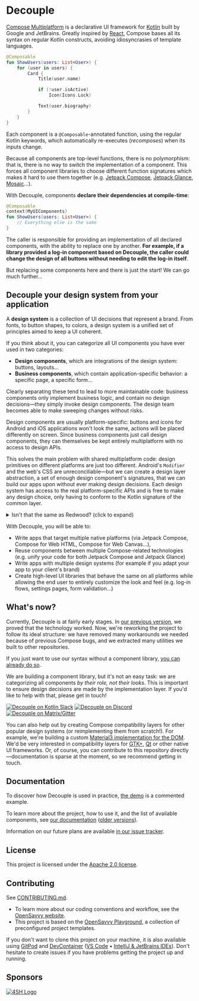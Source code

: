 # Decouple

[Compose Multiplatform](https://www.jetbrains.com/lp/compose-multiplatform/) is a declarative UI framework for [Kotlin](https://kotlinlang.org/) built by Google and JetBrains. Greatly inspired by [React](https://react.dev/), Compose bases all its syntax on regular Kotlin constructs, avoiding idiosyncrasies of template languages.

```kotlin
@Composable
fun ShowUsers(users: List<User>) {
    for (user in users) {
        Card {
            Title(user.name)

            if (!user.isActive)
                Icon(Icons.Lock)

            Text(user.biography)
        }
    }
}
```

Each component is a `@Composable`-annotated function, using the regular Kotlin keywords, which automatically re-executes (_recomposes_) when its inputs change.

Because all components are top-level functions, there is no polymorphism: that is, there is no way to switch the implementation of a component. This forces all component libraries to choose different function signatures which makes it hard to use them together (e.g. [Jetpack Compose](https://developer.android.com/jetpack/compose), [Jetpack Glance](https://developer.android.com/jetpack/compose/glance), [Mosaic](https://github.com/JakeWharton/mosaic)…).

With Decouple, components **declare their dependencies at compile-time**:

```kotlin
@Composable
context(MyUIComponents)
fun ShowUsers(users: List<User>) {
    // Everything else is the same
}
```

The caller is responsible for providing an implementation of all declared components, with the ability to replace one by another.
**For example, if a library provided a log-in component based on Decouple, the caller could change the design of all buttons without needing to edit the log-in itself**.

But replacing some components here and there is just the start! We can go much further…

## Decouple your design system from your application

A **design system** is a collection of UI decisions that represent a brand. From fonts, to button shapes, to colors, a design system is a unified set of principles aimed to keep a UI coherent.

If you think about it, you can categorize all UI components you have ever used in two categories:

- **Design components**, which are integrations of the design system: buttons, layouts…
- **Business components**, which contain application-specific behavior: a specific page, a specific form…

Clearly separating these tend to lead to more maintainable code: business components only implement business logic, and contain no design decisions—they simply invoke design components. The design team becomes able to make sweeping changes without risks.

Design components are usually platform-specific: buttons and icons for Android and iOS applications won't look the same, actions will be placed differently on screen. Since business components just call design components, they can themselves be kept entirely multiplatform with no access to design APIs.

This solves the main problem with shared multiplatform code: design primitives on different platforms are just too different. Android's `Modifier` and the web's CSS are unreconciliable—but we can create a design layer abstraction, a set of enough design component's signatures, that we can build our apps upon without ever making design decisions. Each design system has access to the real platform-specific APIs and is free to make any design choice, only having to conform to the Kotlin signature of the common layer.

<details>
<summary>Isn't that the same as Redwood? (click to expand)</summary>

Yes! We share the same goal, but in completely different ways.

[Redwood](https://github.com/cashapp/redwood) is a library to declare a component schemas: the signature of all components of a design system.
At compile-time, the schema is converted into component signatures for supported platforms, which can be implemented using the platform's native toolkit (Android Views, SwiftUI…).

Decouple uses no magic: no annotations, no compiler plugin, only features of the Kotlin language. Decouple also provides no specific manner of calling non-Compose components (you can implement your own appliers, or use Decouple as a thin layer on top of Redwood).

Decouple is not compile-time specific. Using Redwood, only a single design system can be implemented in a single compilation. Decouple doesn't have this limitation: it's possible to change the implementation of components even at runtime.

Let's take a look at the example from the Redwood README:

```kotlin
// Schema declaration
@Widget(2)
data class Button(
    @Property(1) val text: String?,
    @Property(2) @Default("true") val enabled: Boolean,
    @Property(3) val onClick: () -> Unit,
)

// Example implementation with Android Views
class AndroidText(
    override val value: TextView,
) : Text<View> {
    override fun text(text: String?) {
        value.text = text
    }

    override fun color(color: String) {
        value.setTextColor(Color.parseColor(color))
    }
}

// Usage
@Composable
fun Counter(value: Int = 0) {
    var count by remember { mutableStateOf(value) }

    Button("-1", onClick = { count-- })
    Text(count.toString())
    Button("+1", onClick = { count++ })
}
```

Let's adapt the same example to follow the Decouple pattern (the real code is slightly more complex for API backwards-compatibility reasons):

```kotlin
// Declare components
interface Buttons : DesignSystem {
    @Composable
    fun Button(text: String?, enabled: Boolean, onClick: () -> Unit)
}

// Declare an exhaustive list of all components you want to use
interface MyUI : Buttons, Texts // …

// Example implementation using Compose for Web (HTML)
interface DomButtons : Buttons {
    @Composable
    override fun Button(text: String?, enabled: Boolean, onClick: () -> Unit)
}

// Usage
@Composable
context(MyUI)
fun Counter(value: Int = 0) {
    var count by remember { mutableStateOf(value) }

    Button("-1", onClick = { count-- })
    Text(count.toString())
    Button("+1", onClick = { count++ })
}
```

One last difference is that Redwood only provides the basics on which to build upon, whereas we can one step further and attempt to provide compatibility layers for popular design systems.

</details>

With Decouple, you will be able to:

- Write apps that target multiple native platforms (via Jetpack Compose, Compose for Web HTML, Compose for Web Canvas…),
- Reuse components between multiple Compose-related technologies (e.g. unify your code for both Jetpack Compose and Jetpack Glance)
- Write apps with multiple design systems (for example if you adapt your app to your client's brand)
- Create high-level UI libraries that behave the same on all platforms while allowing the end user to entirely customize the look and feel (e.g. log-in flows, settings pages, form validation…)

## What's now?

Currently, Decouple is at fairly early stages. In [our previous version](legacy), we proved that the technology worked. Now, we're reworking the project to follow its ideal structure: we have removed many workarounds we needed because of previous Compose bugs, and we extracted many utilities we built to other repositories.

If you just want to use our syntax without a component library, [you can already do so](https://opensavvy.gitlab.io/ui/decouple/api-docs/polymorphism/index.html).

We are building a component library, but it's not an easy task: we are categorizing all components _by their role, not their looks_. This is important to ensure design decisions are made by the implementation layer. If you'd like to help with that, please get in touch!

[![Decouple on Kotlin Slack](https://img.shields.io/badge/Discuss-KotlinLang%20Slack-4A154B)](https://slack-chats.kotlinlang.org/c/decouple)
[![Decouple on Discord](https://img.shields.io/badge/Discuss-Discord-7289da)](https://discord.com/channels/1170433881174986752/1184240694236299264)
[![Decouple on Matrix/Gitter](https://img.shields.io/badge/Discuss-Matrix-00764A)](https://matrix.to/#/#decouple:gitter.im)

You can also help out by creating Compose compatibility layers for other popular design systems (or reimplementing them from scratch!). For example, we're building a custom [Material3 implementation for the DOM](https://gitlab.com/opensavvy/ui/compose-material3-tailwind). We'd be very interested in compatibility layers for [GTK+](https://www.gtk.org/), [Qt](https://www.qt.io/) or other native UI frameworks. Or, of course, you can contribute to this repository directly—documentation is sparse at the moment, so we recommend getting in touch.

## Documentation

To discover how Decouple is used in practice, [the demo](demo/README.md) is a commented example.

To learn more about the project, how to use it, and the list of available components, see [our documentation](https://opensavvy.gitlab.io/ui/decouple/api-docs/index.html) ([older versions](https://javadoc.io/doc/dev.opensavvy.decouple)).

Information on our future plans are available [in our issue tracker](https://gitlab.com/opensavvy/ui/decouple/-/issues).

## License

This project is licensed under the [Apache 2.0 license](LICENSE).

## Contributing

See [CONTRIBUTING.md](CONTRIBUTING.md).
- To learn more about our coding conventions and workflow, see the [OpenSavvy website](https://opensavvy.dev/open-source/index.html).
- This project is based on the [OpenSavvy Playground](docs/playground/README.md), a collection of preconfigured project templates.

If you don't want to clone this project on your machine, it is also available using [GitPod](https://www.gitpod.io/) and [DevContainer](https://containers.dev/) ([VS Code](https://code.visualstudio.com/docs/devcontainers/containers) • [IntelliJ & JetBrains IDEs](https://www.jetbrains.com/help/idea/connect-to-devcontainer.html)). Don't hesitate to create issues if you have problems getting the project up and running.

## Sponsors

[![4SH Logo](https://www.4sh.fr/assets/img/svg/4sh_logo.svg)](https://www.4sh.fr/)
